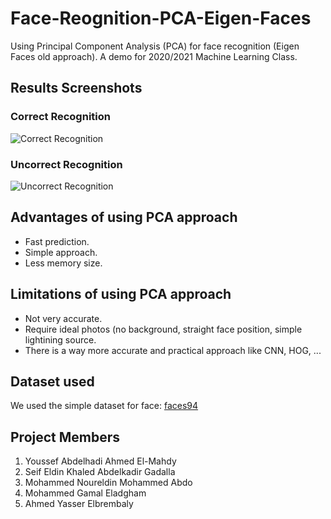 # Face-Reognition-PCA-Eigen-Faces
Using Principal Component Analysis (PCA) for face recognition (Eigen Faces old approach). A demo for 2020/2021 Machine Learning Class. 

## Results Screenshots 
### Correct Recognition 

![Correct Recognition](https://cdn.discordapp.com/attachments/922801739596443658/930129624887865354/Testing_Correct.jpg)


### Uncorrect Recognition 

![Uncorrect Recognition](https://cdn.discordapp.com/attachments/922801739596443658/930129635755327488/Testing_Uncorrect.jpg)


## Advantages of using PCA approach 
- Fast prediction. 
- Simple approach. 
- Less memory size. 

## Limitations of using PCA approach 
- Not very accurate. 
- Require ideal photos (no background, straight face position, simple lightining source. 
- There is a way more accurate and practical approach like CNN, HOG, ...

## Dataset used 
We used the simple dataset for face: [faces94](https://cmp.felk.cvut.cz/~spacelib/faces/faces94.html)

## Project Members 
1. Youssef Abdelhadi Ahmed El-Mahdy 
2. Seif Eldin Khaled Abdelkadir Gadalla
3. Mohammed Noureldin Mohammed Abdo 
4. Mohammed Gamal Eladgham
5. Ahmed Yasser Elbrembaly

